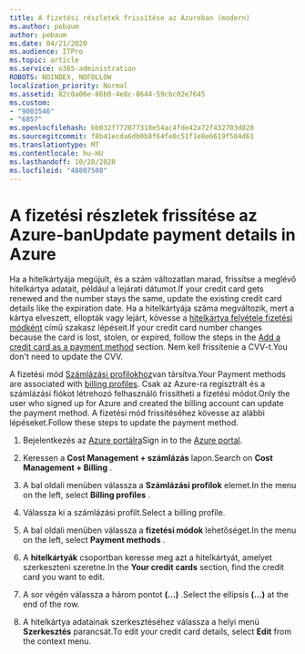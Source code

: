 ```yaml
---
title: A fizetési részletek frissítése az Azureban (modern)
ms.author: pebaum
author: pebaum
ms.date: 04/21/2020
ms.audience: ITPro
ms.topic: article
ms.service: o365-administration
ROBOTS: NOINDEX, NOFOLLOW
localization_priority: Normal
ms.assetid: 82c0a06e-86b0-4e8c-8644-59cbc02e7645
ms.custom:
- "9003546"
- "6857"
ms.openlocfilehash: bb032f772077318e54ac4fde42a72f432703d828
ms.sourcegitcommit: f8b41ecda6db0b8f64fe0c51f1e8e6619f504d61
ms.translationtype: MT
ms.contentlocale: hu-HU
ms.lasthandoff: 10/28/2020
ms.locfileid: "48807508"
---
```

# <a name="update-payment-details-in-azure"></a><span data-ttu-id="9eecd-102">A fizetési részletek frissítése az Azure-ban</span><span class="sxs-lookup"><span data-stu-id="9eecd-102">Update payment details in Azure</span></span>

<span data-ttu-id="9eecd-103">Ha a hitelkártyája megújult, és a szám változatlan marad, frissítse a meglévő hitelkártya adatait, például a lejárati dátumot.</span><span class="sxs-lookup"><span data-stu-id="9eecd-103">If your credit card gets renewed and the number stays the same, update the existing credit card details like the expiration date.</span></span> <span data-ttu-id="9eecd-104">Ha a hitelkártyája száma megváltozik, mert a kártya elveszett, ellopták vagy lejárt, kövesse a [hitelkártya felvétele fizetési módként](https://docs.microsoft.com/azure/cost-management-billing/manage/change-credit-card?WT.mc_id=Portal-Microsoft_Azure_Support#addcard) című szakasz lépéseit.</span><span class="sxs-lookup"><span data-stu-id="9eecd-104">If your credit card number changes because the card is lost, stolen, or expired, follow the steps in the [Add a credit card as a payment method](https://docs.microsoft.com/azure/cost-management-billing/manage/change-credit-card?WT.mc_id=Portal-Microsoft_Azure_Support#addcard) section.</span></span> <span data-ttu-id="9eecd-105">Nem kell frissítenie a CVV-t.</span><span class="sxs-lookup"><span data-stu-id="9eecd-105">You don't need to update the CVV.</span></span>

<span data-ttu-id="9eecd-106">A fizetési mód [Számlázási profilokhoz](https://docs.microsoft.com/azure/billing/billing-how-to-change-credit-card?WT.mc_id=Portal-Microsoft_Azure_Support#change-payment-method-for-a-billing-profile)van társítva.</span><span class="sxs-lookup"><span data-stu-id="9eecd-106">Your Payment methods are associated with [billing profiles](https://docs.microsoft.com/azure/billing/billing-how-to-change-credit-card?WT.mc_id=Portal-Microsoft_Azure_Support#change-payment-method-for-a-billing-profile).</span></span> <span data-ttu-id="9eecd-107">Csak az Azure-ra regisztrált és a számlázási fiókot létrehozó felhasználó frissítheti a fizetési módot.</span><span class="sxs-lookup"><span data-stu-id="9eecd-107">Only the user who signed up for Azure and created the billing account can update the payment method.</span></span> <span data-ttu-id="9eecd-108">A fizetési mód frissítéséhez kövesse az alábbi lépéseket.</span><span class="sxs-lookup"><span data-stu-id="9eecd-108">Follow these steps to update the payment method.</span></span>

1. <span data-ttu-id="9eecd-109">Bejelentkezés az [Azure portálra](https://portal.azure.com/)</span><span class="sxs-lookup"><span data-stu-id="9eecd-109">Sign in to the [Azure portal](https://portal.azure.com/).</span></span>

2. <span data-ttu-id="9eecd-110">Keressen a **Cost Management + számlázás** lapon.</span><span class="sxs-lookup"><span data-stu-id="9eecd-110">Search on **Cost Management + Billing** .</span></span>

3. <span data-ttu-id="9eecd-111">A bal oldali menüben válassza a **Számlázási profilok** elemet.</span><span class="sxs-lookup"><span data-stu-id="9eecd-111">In the menu on the left, select **Billing profiles** .</span></span>

4. <span data-ttu-id="9eecd-112">Válassza ki a számlázási profilt.</span><span class="sxs-lookup"><span data-stu-id="9eecd-112">Select a billing profile.</span></span>

5. <span data-ttu-id="9eecd-113">A bal oldali menüben válassza a **fizetési módok** lehetőséget.</span><span class="sxs-lookup"><span data-stu-id="9eecd-113">In the menu on the left, select **Payment methods** .</span></span>

6. <span data-ttu-id="9eecd-114">A **hitelkártyák** csoportban keresse meg azt a hitelkártyát, amelyet szerkeszteni szeretne.</span><span class="sxs-lookup"><span data-stu-id="9eecd-114">In the **Your credit cards** section, find the credit card you want to edit.</span></span>
7. <span data-ttu-id="9eecd-115">A sor végén válassza a három pontot **(...)** .</span><span class="sxs-lookup"><span data-stu-id="9eecd-115">Select the ellipsis **(...)** at the end of the row.</span></span>

8. <span data-ttu-id="9eecd-116">A hitelkártya adatainak szerkesztéséhez válassza a helyi menü  **Szerkesztés**  parancsát.</span><span class="sxs-lookup"><span data-stu-id="9eecd-116">To edit your credit card details, select  **Edit**  from the context menu.</span></span>
